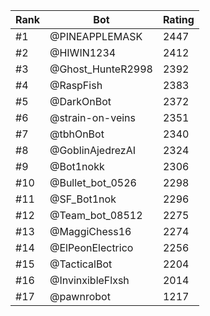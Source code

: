 Rank|Bot|Rating
---|---|---
#1|@PINEAPPLEMASK|2447
#2|@HIWIN1234|2412
#3|@Ghost_HunteR2998|2392
#4|@RaspFish|2383
#5|@DarkOnBot|2372
#6|@strain-on-veins|2351
#7|@tbhOnBot|2340
#8|@GoblinAjedrezAI|2324
#9|@Bot1nokk|2306
#10|@Bullet_bot_0526|2298
#11|@SF_Bot1nok|2296
#12|@Team_bot_08512|2275
#13|@MaggiChess16|2274
#14|@ElPeonElectrico|2256
#15|@TacticalBot|2204
#16|@InvinxibleFlxsh|2014
#17|@pawnrobot|1217
